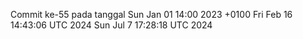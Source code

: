 Commit ke-55 pada tanggal Sun Jan 01 14:00 2023 +0100
Fri Feb 16 14:43:06 UTC 2024
Sun Jul  7 17:28:18 UTC 2024
